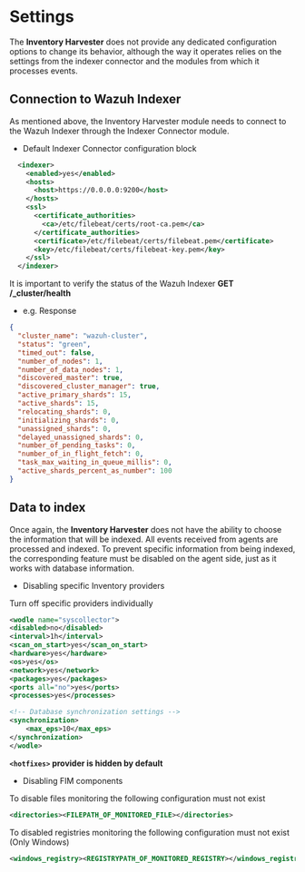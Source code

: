 # Settings

The **Inventory Harvester** does not provide any dedicated configuration options to change its behavior, although the way it operates relies on the settings from the indexer connector and the modules from which it processes events.

## Connection to Wazuh Indexer

As mentioned above, the Inventory Harvester module needs to connect to the Wazuh Indexer through the Indexer Connector module.

- Default Indexer Connector configuration block
```xml
  <indexer>
    <enabled>yes</enabled>
    <hosts>
      <host>https://0.0.0.0:9200</host>
    </hosts>
    <ssl>
      <certificate_authorities>
        <ca>/etc/filebeat/certs/root-ca.pem</ca>
      </certificate_authorities>
      <certificate>/etc/filebeat/certs/filebeat.pem</certificate>
      <key>/etc/filebeat/certs/filebeat-key.pem</key>
    </ssl>
  </indexer>
```

It is important to verify the status of the Wazuh Indexer **GET /_cluster/health**

- e.g. Response
```json
{
  "cluster_name": "wazuh-cluster",
  "status": "green",
  "timed_out": false,
  "number_of_nodes": 1,
  "number_of_data_nodes": 1,
  "discovered_master": true,
  "discovered_cluster_manager": true,
  "active_primary_shards": 15,
  "active_shards": 15,
  "relocating_shards": 0,
  "initializing_shards": 0,
  "unassigned_shards": 0,
  "delayed_unassigned_shards": 0,
  "number_of_pending_tasks": 0,
  "number_of_in_flight_fetch": 0,
  "task_max_waiting_in_queue_millis": 0,
  "active_shards_percent_as_number": 100
}
```

## Data to index

Once again, the **Inventory Harvester** does not have the ability to choose the information that will be indexed. All events received from agents are processed and indexed. To prevent specific information from being indexed, the corresponding feature must be disabled on the agent side, just as it works with database information.

- Disabling specific Inventory providers

Turn off specific providers individually
```xml
<wodle name="syscollector">
<disabled>no</disabled>
<interval>1h</interval>
<scan_on_start>yes</scan_on_start>
<hardware>yes</hardware>
<os>yes</os>
<network>yes</network>
<packages>yes</packages>
<ports all="no">yes</ports>
<processes>yes</processes>

<!-- Database synchronization settings -->
<synchronization>
    <max_eps>10</max_eps>
</synchronization>
</wodle>
```
**`<hotfixes>` provider is hidden by default**

- Disabling FIM components

To disable files monitoring the following configuration must not exist
```xml
<directories><FILEPATH_OF_MONITORED_FILE></directories>
```

To disabled registries monitoring the following configuration must not exist (Only Windows)
```xml
<windows_registry><REGISTRYPATH_OF_MONITORED_REGISTRY></windows_registry>
```
